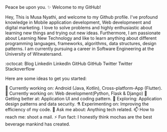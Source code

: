 Peace be upon you. ✨ Welcome to my GitHub!

Hey, This is Musa Nyathi, and welcome to my Github profile. I've profound knowledge in Mobile application development, Web developmeent and digital marketing. I love to solve problems and highly enthusiastic about learning new things and trying out new ideas. Furthermore, I am passionate about Learning New Technology and like to learn anything about different programming languages, frameworks, algorithms, data structures, design patterns.
I am currently pursuing a career in Software Engineering at the University of Witwatersand.

:octocat: Blog   Linkedin LinkedIn   GitHub GitHub   Twitter Twitter   Stackoverflow  

Here are some ideas to get you started:

🔭 Currently working on: Android (Java, Kotlin), Cross-platform-App (Flutter).
🔭 Currently working on: Web development(Python, Flask & Django)
🌱 Getting better at: Application UI and coding pattern.
🤔 Exploring: Application design patterns and data security.
⚗️ Experimenting on: Improving the efficiency of my code.
💬 Ask me about: Anything tech related.
📫 How to reach me: shoot a mail.
⚡ Fun fact: I honestly think mochas are the best beverage mankind has created.
